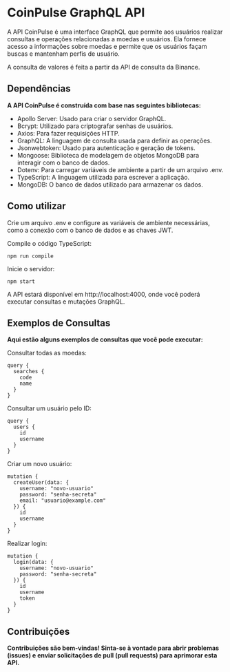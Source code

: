 # CoinPulse GraphQL API

A API CoinPulse é uma interface GraphQL que permite aos usuários realizar consultas e operações relacionadas a moedas e usuários. Ela fornece acesso a informações sobre moedas e permite que os usuários façam buscas e mantenham perfis de usuário.

A consulta de valores é feita a partir da API de consulta da Binance.

## Dependências

**A API CoinPulse é construída com base nas seguintes bibliotecas:**

* Apollo Server: Usado para criar o servidor GraphQL.
* Bcrypt: Utilizado para criptografar senhas de usuários.
* Axios: Para fazer requisições HTTP.
* GraphQL: A linguagem de consulta usada para definir as operações.
* Jsonwebtoken: Usado para autenticação e geração de tokens.
* Mongoose: Biblioteca de modelagem de objetos MongoDB para interagir com o banco de dados.
* Dotenv: Para carregar variáveis de ambiente a partir de um arquivo .env.
* TypeScript: A linguagem utilizada para escrever a aplicação.
* MongoDB: O banco de dados utilizado para armazenar os dados.

## Como utilizar

Crie um arquivo .env e configure as variáveis de ambiente necessárias, como a conexão com o banco de dados e as chaves JWT.


Compile o código TypeScript:
```
npm run compile
```

Inicie o servidor:
```
npm start
```
A API estará disponível em http://localhost:4000, onde você poderá executar consultas e mutações GraphQL.

## Exemplos de Consultas

**Aqui estão alguns exemplos de consultas que você pode executar:**

Consultar todas as moedas:
```
query {
  searches {
    code
    name
  }
}
```

Consultar um usuário pelo ID:
```
query {
  users {
    id
    username
  }
}
```
Criar um novo usuário:
```
mutation {
  createUser(data: {
    username: "novo-usuario"
    password: "senha-secreta"
    email: "usuario@example.com"
  }) {
    id
    username
  }
}
```
Realizar login:
```
mutation {
  login(data: {
    username: "novo-usuario"
    password: "senha-secreta"
  }) {
    id
    username
    token
  }
}
```

## Contribuições

**Contribuições são bem-vindas! Sinta-se à vontade para abrir problemas (issues) e enviar solicitações de pull (pull requests) para aprimorar esta API.**